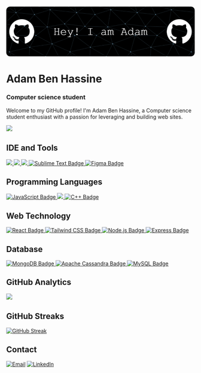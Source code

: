 ![Header](https://github.com/AdamBhs/AdamBhs/blob/main/github-header-image%20(1).png)
# Adam Ben Hassine
### Computer science student

Welcome to my GitHub profile! I'm Adam Ben Hassine, a Computer science student enthusiast with a passion for leveraging and building web sites.

[![](http://github-profile-summary-cards.vercel.app/api/cards/profile-details?username=AdamBhs&theme=dark)](https://github.com/AdamBhs)


## IDE and Tools
[![](https://img.shields.io/badge/Arduino_IDE-00979D?style=for-the-badge&logo=arduino&logoColor=white) ![](https://img.shields.io/badge/PyCharm-000000.svg?&style=for-the-badge&logo=PyCharm&logoColor=white) ![](https://img.shields.io/badge/VSCode-0078D4?style=for-the-badge&logo=visual%20studio%20code&logoColor=white) ![Sublime Text Badge](https://img.shields.io/badge/Sublime%20Text-FF9800?logo=sublimetext&logoColor=fff&style=for-the-badge) ![Figma Badge](https://img.shields.io/badge/Figma-F24E1E?logo=figma&logoColor=fff&style=for-the-badge)](https://github.com/AdamBhs)

## Programming Languages
[![JavaScript Badge](https://img.shields.io/badge/JavaScript-F7DF1E?logo=javascript&logoColor=000&style=for-the-badge) ![](https://img.shields.io/badge/Python-3776AB?logo=python&logoColor=fff&style=for-the-badge) ![C++ Badge](https://img.shields.io/badge/C%2B%2B-00599C?logo=cplusplus&logoColor=fff&style=for-the-badge)](https://github.com/AdamBhs)

## Web Technology
[![React Badge](https://img.shields.io/badge/React-61DAFB?logo=react&logoColor=000&style=for-the-badge) ![Tailwind CSS Badge](https://img.shields.io/badge/Tailwind%20CSS-06B6D4?logo=tailwindcss&logoColor=fff&style=for-the-badge) ![Node.js Badge](https://img.shields.io/badge/Node.js-393?logo=nodedotjs&logoColor=fff&style=for-the-badge) ![Express Badge](https://img.shields.io/badge/Express-000?logo=express&logoColor=fff&style=for-the-badge)](https://github.com/AdamBhs)

## Database
[![MongoDB Badge](https://img.shields.io/badge/MongoDB-47A248?logo=mongodb&logoColor=fff&style=for-the-badge) ![Apache Cassandra Badge](https://img.shields.io/badge/Apache%20Cassandra-1287B1?logo=apachecassandra&logoColor=fff&style=for-the-badge) ![MySQL Badge](https://img.shields.io/badge/MySQL-4479A1?logo=mysql&logoColor=fff&style=for-the-badge)](https://github.com/AdamBhs)

## GitHub Analytics
[<img height="180em" src="https://github-readme-stats-eight-theta.vercel.app/api?username=AdamBhs&show_icons=true&theme=dark&hide_border=true&include_all_commits=true&count_private=true"/>](https://github.com/AdamBhs)

## GitHub Streaks

[![GitHub Streak](https://streak-stats.demolab.com/?user=AdamBhs)](https://git.io/streak-stats)

## Contact
[![Email](https://img.shields.io/badge/Gmail-D14836?style=for-the-badge&logo=gmail&logoColor=white)](mailto:adem.bnhassine@gmail.com) [![LinkedIn](https://img.shields.io/badge/LinkedIn-0077B5?style=for-the-badge&logo=linkedin&logoColor=white)](https://www.linkedin.com/in/adem-ben-hassine-8b8644245/)
